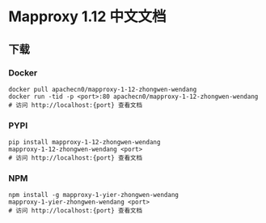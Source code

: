 # Mapproxy 1.12 中文文档

## 下载

### Docker

```
docker pull apachecn0/mapproxy-1-12-zhongwen-wendang
docker run -tid -p <port>:80 apachecn0/mapproxy-1-12-zhongwen-wendang
# 访问 http://localhost:{port} 查看文档
```

### PYPI

```
pip install mapproxy-1-12-zhongwen-wendang
mapproxy-1-12-zhongwen-wendang <port>
# 访问 http://localhost:{port} 查看文档
```

### NPM

```
npm install -g mapproxy-1-yier-zhongwen-wendang
mapproxy-1-yier-zhongwen-wendang <port>
# 访问 http://localhost:{port} 查看文档
```